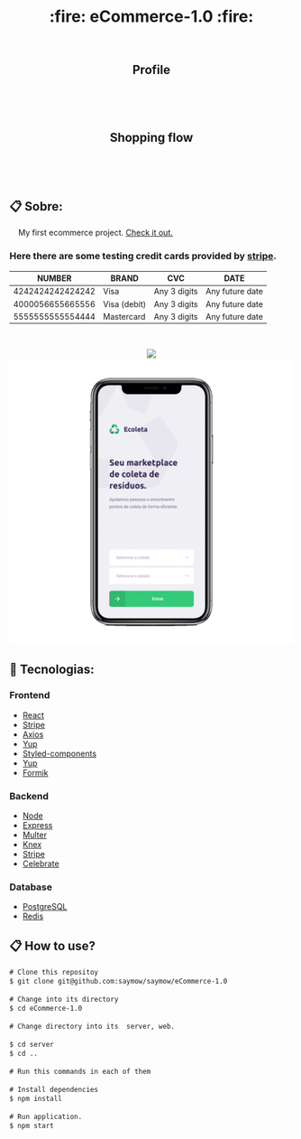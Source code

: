 <h1 align="center">:fire: eCommerce-1.0 :fire:</h1>
<br>
<h2 align="center">Profile</h2>
<p align="center">
   <img src=""></img>
</p>
<br/>
<h2 align="center">Shopping flow</h2>
<p align="center">
   <img src=""></img>
</p>

<br>

## 📋 Sobre:

<p>&nbsp;&nbsp;&nbsp;&nbsp;My first ecommerce project. <a href="https://e-commerce1.netlify.app/">Check it out.</a></p>

### Here there are some testing credit cards provided by <a href="https://stripe.com/docs/testing">stripe</a>.

<table>
    <thead>
        <tr>
            <th>NUMBER</th>
            <th>BRAND</th>
            <th>CVC</th>
            <th>DATE</th>
        </tr>
    </thead>
    <tbody>
        <tr>
            <td>4242424242424242</td>
            <td>Visa</td>
            <td>Any 3 digits</td>
            <td>Any future date</td>
        <tr>
        <tr>
            <td>4000056655665556</td>
            <td>Visa (debit)</td>
            <td>Any 3 digits</td>
            <td>Any future date</td>
        <tr>
        <tr>
            <td>5555555555554444</td>
            <td>Mastercard</td>
            <td>Any 3 digits</td>
            <td>Any future date</td>
        <tr>
    </tbody>
</table>

<br>

<p align="center">
  <img src="https://github.com/saymow/NLW-Edition-1/blob/master/.github/Web.gif"><img>
  <img src="https://github.com/saymow/NLW-Edition-1/blob/master/.github/Mobile.gif" width="520px"><img>
</p>

## :rocket: Tecnologias:

### Frontend

- [React](https://reactjs.org/)
- [Stripe](https://stripe.com)
- [Axios](https://github.com/axios/axios)
- [Yup](https://github.com/jquense/yup)
- [Styled-components](https://styled-components.com)
- [Yup](https://github.com/jquense/yup)
- [Formik](https://formik.org)

### Backend

- [Node](https://nodejs.org/en/)
- [Express](https://expressjs.com/)
- [Multer](https://www.npmjs.com/package/multer)
- [Knex](http://knexjs.org/)
- [Stripe](https://stripe.com)
- [Celebrate](https://www.npmjs.com/package/celebrate)

### Database

- [PostgreSQL](https://www.postgresql.org)
- [Redis](https://redis.io)

## :clipboard: How to use?

```
# Clone this repositoy
$ git clone git@github.com:saymow/saymow/eCommerce-1.0

# Change into its directory
$ cd eCommerce-1.0

# Change directory into its  server, web.

$ cd server
$ cd ..

# Run this commands in each of them

# Install dependencies
$ npm install

# Run application.
$ npm start
```
